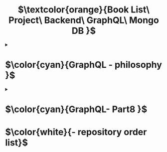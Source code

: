 <h1 align="center"> $\textcolor{orange}{Book List\ Project\ Backend\ GraphQL\ Mongo DB }$
</h1>

<details>
<summary>

# $\color{cyan}{GraphQL - philosophy }$

 </summary>

\*\*\* Copyright of University Helsinki Fullstack note Part8a

In recent years, GraphQL, developed by Facebook, has become popular for communication between web applications and servers.

The GraphQL philosophy is very different from REST. REST is resource-based. Every resource, for example a user, has its own address which identifies it, for example /users/10. All operations done to the resource are done with HTTP requests to its URL. The action depends on the HTTP method used.

The resource-basedness of REST works well in most situations. However, it can be a bit awkward sometimes.

Let's consider the following example: our bloglist application contains some kind of social media functionality, and we would like to show a list of all the blogs that were added by users who have commented on any of the blogs we follow.

If the server implemented a REST API, we would probably have to do multiple HTTP requests from the browser before we had all the data we wanted. The requests would also return a lot of unnecessary data, and the code on the browser would probably be quite complicated.

If this was an often-used functionality, there could be a REST endpoint for it. If there were a lot of these kinds of scenarios however, it would become very laborious to implement REST endpoints for all of them.

A GraphQL server is well-suited for these kinds of situations.

The main principle of GraphQL is that the code on the browser forms a query describing the data wanted, and sends it to the API with an HTTP POST request. Unlike REST, all GraphQL queries are sent to the same address, and their type is POST.

The data described in the above scenario could be fetched with (roughly) the following query:

query FetchBlogsQuery {
user(username: "mluukkai") {
followedUsers {
blogs {
comments {
user {
blogs {
title
}
}
}
}
}
}
}

</details>

<details>
<summary>

# $\color{cyan}{GraphQL- Part8 }$

# $\color{white}{- repository order list}$

</summary>

# $\color{aquamarine}{Part8a}$

- bookauthor-backend

# $\color{aquamarine}{ Part8b}$

- bookauthor-frontend

# $\color{aquamarine}{Part8c}$

- graphql-mongodb-bookauthor-backend

# $\color{aquamarine}{Part8d}$

- graphql-mongodb-bookauthor-frontend

# $\color{aquamarine}{Part8d}$

- graphql-mongodb-bookauthor-front and back end work on subsciption

</details>
